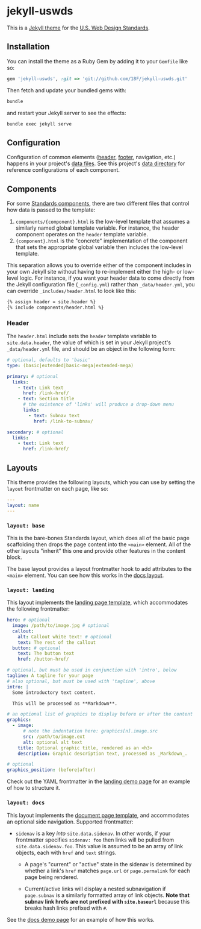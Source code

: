# jekyll-uswds

This is a [Jekyll theme](https://jekyllrb.com/docs/themes/) for the
[U.S. Web Design Standards](https://standards.usa.gov).

## Installation

You can install the theme as a Ruby Gem by adding it to your `Gemfile` like so:

```ruby
gem 'jekyll-uswds', :git => 'git://github.com/18F/jekyll-uswds.git'
```

Then fetch and update your bundled gems with:

```sh
bundle
```

and restart your Jekyll server to see the effects:

```sh
bundle exec jekyll serve
```

## Configuration

Configuration of common elements ([header](#header),
[footer](#footer), navigation, etc.) happens in your project's
[data files](https://jekyllrb.com/docs/datafiles/). See this
project's [data directory](_data) for reference configurations of
each component.

## Components

For some [Standards components](https://standards.usa.gov/components/),
there are two different files that control how data is passed to the
template:

1. `components/{component}.html` is the low-level template that
   assumes a similarly named global template variable. For instance,
   the header component operates on the `header` template variable.
1. `{component}.html` is the "concrete" implementation of the
   component that sets the appropriate global variable then includes
   the low-level template.

This separation allows you to override either of the component
includes in your own Jekyll site without having to re-implement
either the high- or low-level logic. For instance, if you want your
header data to come directly from the Jekyll configuration file
(`_config.yml`) rather than `_data/header.yml`, you can override
`_includes/header.html` to look like this:

```html
{% assign header = site.header %}
{% include components/header.html %}
```


### Header

The `header.html` include sets the `header` template
variable to `site.data.header`, the value of which is set in your
Jekyll project's `_data/header.yml` file, and should be an object in
the following form:

```yml
# optional, defaults to 'basic'
type: (basic|extended|basic-mega|extended-mega)

primary: # optional
  links:
    - text: Link text
      href: /link-href/
    - text: Section title
      # the existence of 'links' will produce a drop-down menu
      links:
        - text: Subnav text
          href: /link-to-subnav/

secondary: # optional
  links:
    - text: Link text
      href: /link-href/
```


## Layouts

This theme provides the following layouts, which you can use by setting the
`layout` frontmatter on each page, like so:

```yaml
---
layout: name
---
```

### `layout: base`
This is the bare-bones Standards layout, which does all of the basic page
scaffolding then drops the page content into the `<main>` element. All of the
other layouts "inherit" this one and provide other features in the content
block.

The base layout provides a layout frontmatter hook to add attributes
to the `<main>` element. You can see how this works in the [docs
layout](_layouts/docs.html#L3-L4).


### `layout: landing`
This layout implements the [landing page
template](https://standards.usa.gov/page-templates/landing/), which
accommodates the following frontmatter:

```yml
hero: # optional
  image: /path/to/image.jpg # optional
  callout:
    alt: Callout white text! # optional
    text: The rest of the callout
  button: # optional
    text: The button text
    href: /button-href/

# optional, but must be used in conjunction with 'intro', below
tagline: A tagline for your page
# also optional, but must be used with 'tagline', above
intro: |
  Some introductory text content.

  This will be processed as **Markdown**.

# an optional list of graphics to display before or after the content
graphics:
  - image:
      # note the indentation here: graphics[n].image.src
      src: /path/to/image.ext
      alt: optional alt text
    title: Optional graphic title, rendered as an <h3>
    description: Graphic description text, processed as _Markdown_.

# optional
graphics_position: (before|after)
```

Check out the YAML frontmatter in the [landing demo
page](demo/landing.html) for an example of how to structure it.


### `layout: docs`
This layout implements the [document page
template](https://standards.usa.gov/page-templates/docs/), and
accommodates an optional side navigation. Supported frontmatter:

* `sidenav` is a key _into_ `site.data.sidenav`. In other words, if
  your frontmatter specifies `sidenav: foo` then links will be pulled
  from `site.data.sidenav.foo`. This value is assumed to be an array
  of link objects, each with `href` and `text` strings.

  * A page's "current" or "active" state in the sidenav is determined
    by whether a link's `href` matches `page.url` or `page.permalink`
    for each page being rendered.

  * Current/active links will display a nested subnavigation if
    `page.subnav` is a similarly formatted array of link objects.
    **Note that subnav link hrefs are not prefixed with
    `site.baseurl`** because this breaks hash links prefixed with
    `#`.

See the [docs demo page](demo/docs.md) for an example of how this
works.
